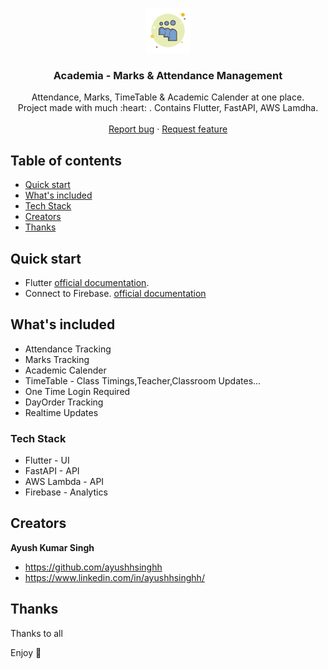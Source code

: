 <p align="center">
  <a href="https://hashtraces.com/">
    <img src="https://github.com/ayushhsinghh/academiaApp/blob/main/assets/icons8-myspace-100.png" alt="Logo" width=72 height=72>
  </a>

  <h3 align="center">Academia - Marks & Attendance Management </h3>

  <p align="center">
    Attendance, Marks, TimeTable & Academic Calender at one place.
    <br>
    Project made with much  :heart: . Contains Flutter, FastAPI, AWS Lamdha.
    <br>
    <br>
    <a href="https://github.com/ayushhsinghh/academiaApp/issues">Report bug</a>
    ·
    <a href="https://github.com/ayushhsinghh/academiaApp/issues">Request feature</a>
  </p>
</p>

## Table of contents

- [Quick start](#quick-start)
- [What's included](#whats-included)
- [Tech Stack](#Tech-Stack)
- [Creators](#creators)
- [Thanks](#thanks)

## Quick start

 - Flutter [official documentation](https://flutter.io/docs/get-started/install).
 - Connect to Firebase. [official documentation](https://firebase.flutter.dev/docs/overview)
 <!-- - Add credential.dart with Your ZomatoAPI Key and Google Geocoding API Key -->



## What's included

* Attendance Tracking
* Marks Tracking
* Academic Calender
* TimeTable - Class Timings,Teacher,Classroom Updates...
* One Time Login Required
* DayOrder Tracking
* Realtime Updates


### Tech Stack

* Flutter - UI
* FastAPI - API
* AWS Lambda - API
* Firebase - Analytics


## Creators

**Ayush Kumar Singh**

- <https://github.com/ayushhsinghh>
- <https://www.linkedin.com/in/ayushhsinghh/>

## Thanks

Thanks to all


Enjoy :metal: